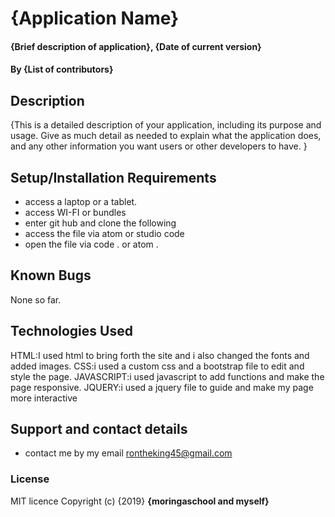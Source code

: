 # {Application Name}
#### {Brief description of application}, {Date of current version}
#### By **{List of contributors}**
## Description
{This is a detailed description of your application, including its purpose and usage.  Give as much detail as needed to explain what the application does, and any other information you want users or other developers to have. }
## Setup/Installation Requirements
* access a laptop or a tablet.
* access WI-FI or bundles 
* enter git hub and clone the following 
* access the file via atom or studio code
* open the file via code . or atom .
## Known Bugs
None so far.
## Technologies Used
HTML:I used html to bring forth the site and i also changed the fonts and added images.
CSS:i used a custom css and a bootstrap file to edit and style the page.
JAVASCRIPT:i used javascript to add functions and make the page responsive.
JQUERY:i used a jquery file to guide and make my page more interactive
## Support and contact details
* contact me by my email rontheking45@gmail.com
### License
MIT licence
Copyright (c) {2019} **{moringaschool and myself}**
  